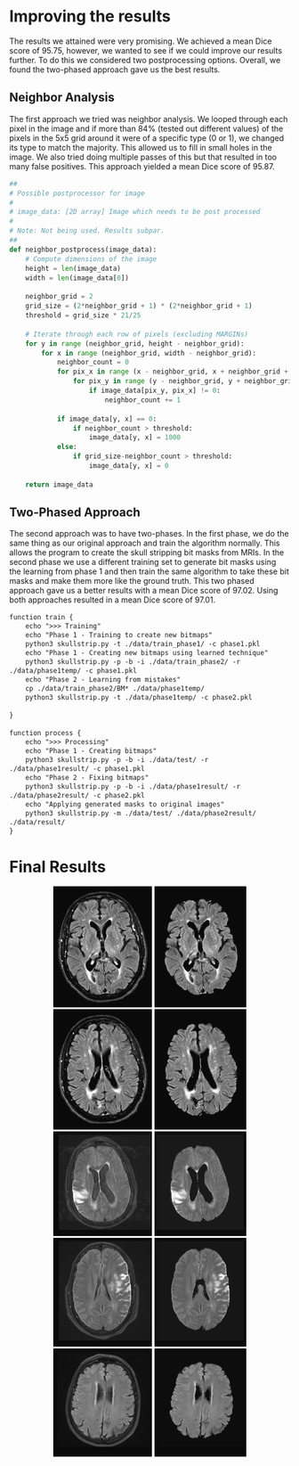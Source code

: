 # Improving the results

The results we attained were very promising. We achieved a mean Dice score of 95.75, however, we wanted to see if we could improve our results further. To do this we considered two postprocessing options. Overall, we found the two-phased approach gave us the best results.

## Neighbor Analysis
The first approach we tried was neighbor analysis. We looped through each pixel in the image and if more than 84% (tested out different values) of the pixels in the 5x5 grid around it were of a specific type (0 or 1), we changed its type to match the majority. This allowed us to fill in small holes in the image. We also tried doing multiple passes of this but that resulted in too many false positives. This approach yielded a mean Dice score of 95.87.

```python
##
# Possible postprocessor for image
#
# image_data: [2D array] Image which needs to be post processed
#
# Note: Not being used. Results subpar.
##
def neighbor_postprocess(image_data):
	# Compute dimensions of the image
	height = len(image_data)
	width = len(image_data[0])

	neighbor_grid = 2
	grid_size = (2*neighbor_grid + 1) * (2*neighbor_grid + 1)
	threshold = grid_size * 21/25

	# Iterate through each row of pixels (excluding MARGINs)
	for y in range (neighbor_grid, height - neighbor_grid):
		for x in range (neighbor_grid, width - neighbor_grid):
			neighbor_count = 0
			for pix_x in range (x - neighbor_grid, x + neighbor_grid + 1):
				for pix_y in range (y - neighbor_grid, y + neighbor_grid + 1):
					if image_data[pix_y, pix_x] != 0:
						neighbor_count += 1

			if image_data[y, x] == 0:
				if neighbor_count > threshold:
					image_data[y, x] = 1000
			else:
				if grid_size-neighbor_count > threshold:
					image_data[y, x] = 0

	return image_data
```
## Two-Phased Approach 
The second approach was to have two-phases. In the first phase, we do the same thing as our original approach and train the algorithm normally. This allows the program to create the skull stripping bit masks from MRIs. In the second phase we use a different training set to generate bit masks using the learning from phase 1 and then train the same algorithm to take these bit masks and make them more like the ground truth. This two phased approach gave us a better results with a mean Dice score of 97.02. Using both approaches resulted in a mean Dice score of 97.01.

```shell
function train {	
	echo ">>> Training"
	echo "Phase 1 - Training to create new bitmaps"
	python3 skullstrip.py -t ./data/train_phase1/ -c phase1.pkl
	echo "Phase 1 - Creating new bitmaps using learned technique"
	python3 skullstrip.py -p -b -i ./data/train_phase2/ -r ./data/phase1temp/ -c phase1.pkl
	echo "Phase 2 - Learning from mistakes"
	cp ./data/train_phase2/BM* ./data/phase1temp/
	python3 skullstrip.py -t ./data/phase1temp/ -c phase2.pkl

}

function process {
	echo ">>> Processing"
	echo "Phase 1 - Creating bitmaps"
	python3 skullstrip.py -p -b -i ./data/test/ -r ./data/phase1result/ -c phase1.pkl
	echo "Phase 2 - Fixing bitmaps"
	python3 skullstrip.py -p -b -i ./data/phase1result/ -r ./data/phase2result/ -c phase2.pkl
	echo "Applying generated masks to original images"
	python3 skullstrip.py -m ./data/test/ ./data/phase2result/ ./data/result/
}
```
# Final Results
<div style="text-align:center"><img src ="public/results.png" /></div>
